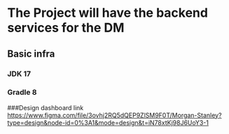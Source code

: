 # The Project will have the backend services for the DM
## Basic infra
### JDK 17
### Gradle 8


###Design dashboard link
https://www.figma.com/file/3ovhj2RQ5dQEP9ZlSM9F0T/Morgan-Stanley?type=design&node-id=0%3A1&mode=design&t=iN78xtKj98J6UoY3-1
